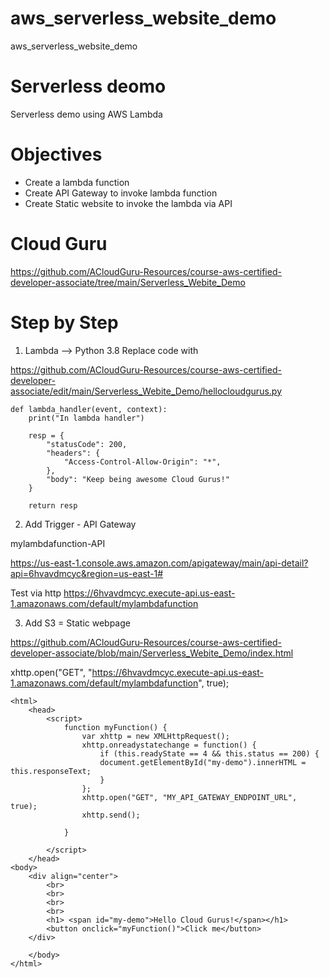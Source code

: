 # aws_serverless_website_demo
aws_serverless_website_demo


# Serverless deomo
Serverless demo using AWS Lambda


# Objectives
- Create a lambda function
- Create API Gateway to invoke lambda function
- Create Static website to invoke the lambda via API


# Cloud Guru

https://github.com/ACloudGuru-Resources/course-aws-certified-developer-associate/tree/main/Serverless_Webite_Demo


# Step by Step

1) Lambda  -->  Python 3.8 
    Replace code with

https://github.com/ACloudGuru-Resources/course-aws-certified-developer-associate/edit/main/Serverless_Webite_Demo/hellocloudgurus.py

```
def lambda_handler(event, context):
    print("In lambda handler")
    
    resp = {
        "statusCode": 200,
        "headers": {
            "Access-Control-Allow-Origin": "*",
        },
        "body": "Keep being awesome Cloud Gurus!"
    }
    
    return resp
```

2.  Add Trigger -  API Gateway

mylambdafunction-API

https://us-east-1.console.aws.amazon.com/apigateway/main/api-detail?api=6hvavdmcyc&region=us-east-1#

Test via http 
    https://6hvavdmcyc.execute-api.us-east-1.amazonaws.com/default/mylambdafunction

3.  Add S3  = Static webpage

https://github.com/ACloudGuru-Resources/course-aws-certified-developer-associate/blob/main/Serverless_Webite_Demo/index.html

xhttp.open("GET", "https://6hvavdmcyc.execute-api.us-east-1.amazonaws.com/default/mylambdafunction", true);

```
<html>
	<head>
		<script>
			function myFunction() {
				var xhttp = new XMLHttpRequest();
				xhttp.onreadystatechange = function() {
					if (this.readyState == 4 && this.status == 200) {
					document.getElementById("my-demo").innerHTML = this.responseText;
					}
				};
				xhttp.open("GET", "MY_API_GATEWAY_ENDPOINT_URL", true);
				xhttp.send();

			}

		</script>
	</head>
<body>
	<div align="center">
		<br>
		<br>
		<br>
		<br>
		<h1> <span id="my-demo">Hello Cloud Gurus!</span></h1>
		<button onclick="myFunction()">Click me</button>	
	</div>

	</body>
</html>
```




